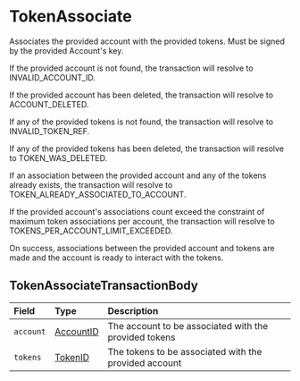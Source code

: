 # TokenAssociate

Associates the provided account with the provided tokens. Must be signed by the provided Account's key.

If the provided account is not found, the transaction will resolve to INVALID\_ACCOUNT\_ID.

If the provided account has been deleted, the transaction will resolve to ACCOUNT\_DELETED.

If any of the provided tokens is not found, the transaction will resolve to INVALID\_TOKEN\_REF.

If any of the provided tokens has been deleted, the transaction will resolve to TOKEN\_WAS\_DELETED.

If an association between the provided account and any of the tokens already exists, the transaction will resolve to TOKEN\_ALREADY\_ASSOCIATED\_TO\_ACCOUNT.

If the provided account's associations count exceed the constraint of maximum token associations per account, the transaction will resolve to TOKENS\_PER\_ACCOUNT\_LIMIT\_EXCEEDED.

On success, associations between the provided account and tokens are made and the account is ready to interact with the tokens.

## TokenAssociateTransactionBody

| Field | Type | Description |
| :--- | :--- | :--- |
| `account` | [AccountID](../basic-types/accountid.md) | The account to be associated with the provided tokens |
| `tokens` | [TokenID](../basic-types/tokenid.md) | The tokens to be associated with the provided account |



